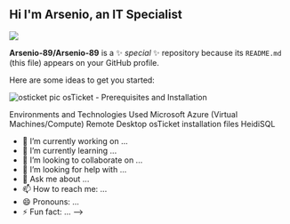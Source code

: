 ## Hi I'm Arsenio, an IT Specialist
<a href="https://linkedin.com"><img src="https://img.shields.io/badge/-LinkedIn-0072b1?&style=for-the-badge&logo=linkedin&logoColor=white" /></a>

**Arsenio-89/Arsenio-89** is a ✨ _special_ ✨ repository because its `README.md` (this file) appears on your GitHub profile.

Here are some ideas to get you started:


![osticket pic](https://github.com/user-attachments/assets/8bb1a968-dfe8-40e7-9eb1-27c986afb209)
osTicket - Prerequisites and Installation

Environments and Technologies Used
Microsoft Azure (Virtual Machines/Compute)
Remote Desktop
osTicket installation files
HeidiSQL
- 🔭 I’m currently working on ...
- 🌱 I’m currently learning ...
- 👯 I’m looking to collaborate on ...
- 🤔 I’m looking for help with ...
- 💬 Ask me about ...
- 📫 How to reach me: ...
- 😄 Pronouns: ...
- ⚡ Fun fact: ...
-->
